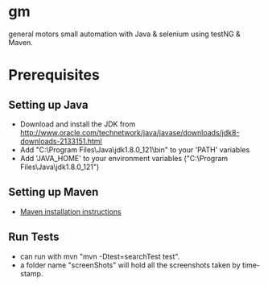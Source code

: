 # gm
general motors 
small automation with Java & selenium using testNG & Maven.

# Prerequisites
## Setting up Java
* Download and install the JDK from http://www.oracle.com/technetwork/java/javase/downloads/jdk8-downloads-2133151.html
* Add "C:\Program Files\Java\jdk1.8.0_121\bin" to your 'PATH' variables
* Add 'JAVA_HOME' to your environment variables ("C:\Program Files\Java\jdk1.8.0_121")
## Setting up Maven
* [Maven installation instructions](http://maven.apache.org/install.html)

## Run Tests
* can run with mvn "mvn -Dtest=searchTest test".
* a folder name "screenShots" will hold all the screenshots taken by time-stamp.
